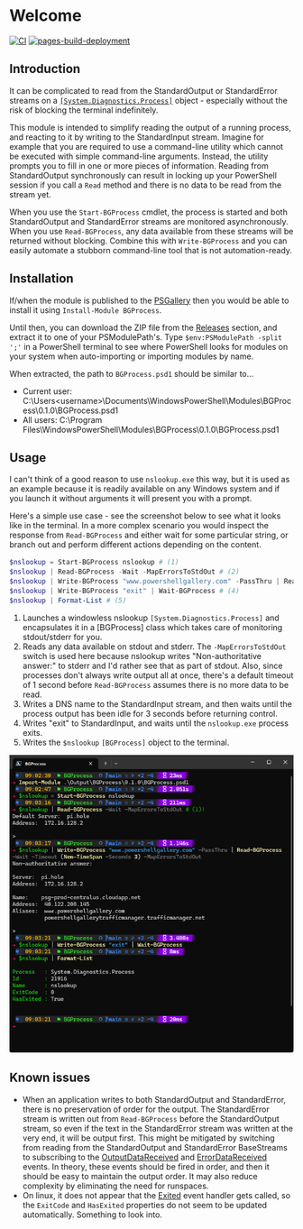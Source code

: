 # Welcome
[![CI](https://github.com/joshooaj/BGProcess/actions/workflows/CI.yml/badge.svg)](https://github.com/joshooaj/BGProcess/actions/workflows/CI.yml)
[![pages-build-deployment](https://github.com/joshooaj/BGProcess/actions/workflows/pages/pages-build-deployment/badge.svg)](https://github.com/joshooaj/BGProcess/actions/workflows/pages/pages-build-deployment)
## Introduction

It can be complicated to read from the StandardOutput or StandardError streams
on a [`[System.Diagnostics.Process]`](https://learn.microsoft.com/en-us/dotnet/api/system.diagnostics.process?view=net-7.0) object - especially without the risk of
blocking the terminal indefinitely.

This module is intended to simplify reading the output of a running process,
and reacting to it by writing to the StandardInput stream. Imagine for example
that you are required to use a command-line utility which cannot be executed
with simple command-line arguments. Instead, the utility prompts you to fill in
one or more pieces of information. Reading from StandardOutput synchronously
can result in locking up your PowerShell session if you call a `Read` method
and there is no data to be read from the stream yet.

When you use the `Start-BGProcess` cmdlet, the process is started and both
StandardOutput and StandardError streams are monitored asynchronously. When you
use `Read-BGProcess`, any data available from these streams will be returned
without blocking. Combine this with `Write-BGProcess` and you can easily
automate a stubborn command-line tool that is not automation-ready.

## Installation

If/when the module is published to the [PSGallery](https://www.powershellgallery.com)
then you would be able to install it using `Install-Module BGProcess`.

Until then, you can download the ZIP file from the [Releases](https://github.com/joshooaj/BGProcess/releases)
section, and extract it to one of your PSModulePath's. Type `$env:PSModulePath -split ';'`
in a PowerShell terminal to see where PowerShell looks for modules on your
system when auto-importing or importing modules by name.

When extracted, the path to `BGProcess.psd1` should be similar to...

- Current user: C:\Users\<username>\Documents\WindowsPowerShell\Modules\BGProcess\0.1.0\BGProcess.psd1
- All users: C:\Program Files\WindowsPowerShell\Modules\BGProcess\0.1.0\BGProcess.psd1

## Usage

I can't think of a good reason to use `nslookup.exe` this way, but it is used
as an example because it is readily available on any Windows system and if you
launch it without arguments it will present you with a prompt.

Here's a simple use case - see the screenshot below to see what it looks like
in the terminal. In a more complex scenario you would inspect the response from
`Read-BGProcess` and either wait for some particular string, or branch out and
perform different actions depending on the content.

```powershell linenums="1"
$nslookup = Start-BGProcess nslookup # (1)
$nslookup | Read-BGProcess -Wait -MapErrorsToStdOut # (2)
$nslookup | Write-BGProcess "www.powershellgallery.com" -PassThru | Read-BGProcess -Wait -Timeout (New-TimeSpan -Seconds 3) -MapErrorsToStdOut # (3)
$nslookup | Write-BGProcess "exit" | Wait-BGProcess # (4)
$nslookup | Format-List # (5)
```

1. Launches a windowless nslookup `[System.Diagnostics.Process]` and
   encapsulates it in a [BGProcess] class which takes care of monitoring
   stdout/stderr for you.
2. Reads any data available on stdout and stderr. The `-MapErrorsToStdOut`
   switch is used here because nslookup writes "Non-authoritative answer:" to
   stderr and I'd rather see that as part of stdout. Also, since processes
   don't always write output all at once, there's a default timeout of 1 second
   before `Read-BGProcess` assumes there is no more data to be read.
3. Writes a DNS name to the StandardInput stream, and then waits until the
   process output has been idle for 3 seconds before returning control.
4. Writes "exit" to StandardInput, and waits until the `nslookup.exe` process
   exits.
5. Writes the `$nslookup` `[BGProcess]` object to the terminal.

![Screenshot of PowerShell terminal showing nslookup output](images/example1.png)

## Known issues

- When an application writes to both StandardOutput and StandardError, there is
  no preservation of order for the output. The StandardError stream is written
  out from `Read-BGProcess` before the StandardOutput stream, so even if the
  text in the StandardError stream was written at the very end, it will be
  output first. This might be mitigated by switching from reading from the
  StandardOutput and StandardError BaseStreams to subscribing to the
  [OutputDataReceived](https://learn.microsoft.com/en-us/dotnet/api/system.diagnostics.process.outputdatareceived?view=net-7.0) and [ErrorDataReceived](https://learn.microsoft.com/en-us/dotnet/api/system.diagnostics.process.errordatareceived?view=net-7.0) events. In theory, these events
  should be fired in order, and then it should be easy to maintain the output
  order. It may also reduce complexity by eliminating the need for runspaces.
- On linux, it does not appear that the [Exited](https://learn.microsoft.com/en-us/dotnet/api/system.diagnostics.process.exited?view=net-7.0)
  event handler gets called, so the `ExitCode` and `HasExited` properties do not
  seem to be updated automatically. Something to look into.
